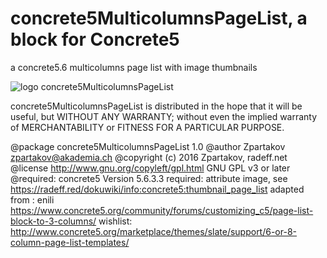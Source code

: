 concrete5MulticolumnsPageList, a block for Concrete5
====================================================
a concrete5.6 multicolumns page list with image thumbnails

![logo concrete5MulticolumnsPageList](http://radeff.net/pics/concrete5MulticolumnsPageList.png)

concrete5MulticolumnsPageList is distributed in the hope that it will be useful, 
but WITHOUT ANY WARRANTY; without even the implied warranty of
MERCHANTABILITY or FITNESS FOR A PARTICULAR PURPOSE.

@package concrete5MulticolumnsPageList 1.0
@author Zpartakov <zpartakov@akademia.ch>
@copyright (c) 2016 Zpartakov, radeff.net
@license    http://www.gnu.org/copyleft/gpl.html GNU GPL v3 or later
@required: concrete5 Version 5.6.3.3
required: attribute image, see https://radeff.red/dokuwiki/info:concrete5:thumbnail_page_list
adapted from : enili https://www.concrete5.org/community/forums/customizing_c5/page-list-block-to-3-columns/
wishlist: http://www.concrete5.org/marketplace/themes/slate/support/6-or-8-column-page-list-templates/
